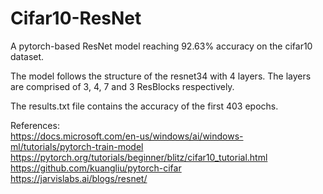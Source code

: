 # Cifar10-ResNet
A pytorch-based ResNet model reaching 92.63% accuracy on the cifar10 dataset.

The model follows the structure of the resnet34 with 4 layers. The layers are comprised of 3, 4, 7 and 3 ResBlocks respectively.

The results.txt file contains the accuracy of the first 403 epochs.

References:    
https://docs.microsoft.com/en-us/windows/ai/windows-ml/tutorials/pytorch-train-model  
https://pytorch.org/tutorials/beginner/blitz/cifar10_tutorial.html  
https://github.com/kuangliu/pytorch-cifar  
https://jarvislabs.ai/blogs/resnet/
